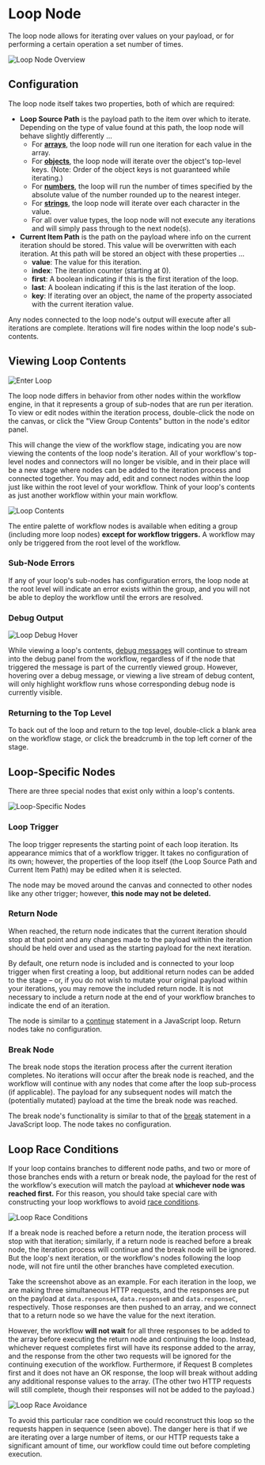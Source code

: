 # Loop Node

The loop node allows for iterating over values on your payload, or for performing a certain operation a set number of times.

![Loop Node Overview](/images/workflows/logic/loop-overview.png "Loop Node Overview")

## Configuration

The loop node itself takes two properties, both of which are required:

*   **Loop Source Path** is the payload path to the item over which to iterate. Depending on the type of value found at this path, the loop node will behave slightly differently ...
    * For [**arrays**](https://developer.mozilla.org/en-US/docs/Web/JavaScript/Reference/Global_Objects/Array), the loop node will run one iteration for each value in the array.
    * For [**objects**](https://developer.mozilla.org/en-US/docs/Web/JavaScript/Reference/Global_Objects/Object), the loop node will iterate over the object's top-level keys. (Note: Order of the object keys is not guaranteed while iterating.)
    * For [**numbers**](https://developer.mozilla.org/en-US/docs/Web/JavaScript/Reference/Global_Objects/Number), the loop will run the number of times specified by the absolute value of the number rounded up to the nearest integer.
    * For [**strings**](https://developer.mozilla.org/en-US/docs/Web/JavaScript/Reference/Global_Objects/String), the loop node will iterate over each character in the value.
    * For all over value types, the loop node will not execute any iterations and will simply pass through to the next node(s).
* **Current Item Path** is the path on the payload where info on the current iteration should be stored. This value will be overwritten with each iteration. At this path will be stored an object with these properties ...
    * **value**: The value for this iteration.
    * **index**: The iteration counter (starting at 0).
    * **first**: A boolean indicating if this is the first iteration of the loop.
    * **last**: A boolean indicating if this is the last iteration of the loop.
    * **key**: If iterating over an object, the name of the property associated with the current iteration value.

Any nodes connected to the loop node's output will execute after all iterations are complete. Iterations will fire nodes within the loop node's sub-contents.

## Viewing Loop Contents

![Enter Loop](/images/workflows/logic/loop-enter-contents.png "Enter Loop")

The loop node differs in behavior from other nodes within the workflow engine, in that it represents a group of sub-nodes that are run per iteration. To view or edit nodes within the iteration process, double-click the node on the canvas, or click the "View Group Contents" button in the node's editor panel.

This will change the view of the workflow stage, indicating you are now viewing the contents of the loop node's iteration. All of your workflow's top-level nodes and connectors will no longer be visible, and in their place will be a new stage where nodes can be added to the iteration process and connected together. You may add, edit and connect nodes within the loop just like within the root level of your workflow. Think of your loop's contents as just another workflow within your main workflow.

![Loop Contents](/images/workflows/logic/loop-contents.png "Loop Contents")

The entire palette of workflow nodes is available when editing a group (including more loop nodes) **except for workflow triggers.** A workflow may only be triggered from the root level of the workflow.

### Sub-Node Errors

If any of your loop's sub-nodes has configuration errors, the loop node at the root level will indicate an error exists within the group, and you will not be able to deploy the workflow until the errors are resolved.

### Debug Output

![Loop Debug Hover](/images/workflows/logic/loop-debug-hover.png "Loop Debug Hover")

While viewing a loop's contents, [debug messages](/workflows/outputs/debug/#viewing-debug-output) will continue to stream into the debug panel from the workflow, regardless of if the node that triggered the message is part of the currently viewed group. However, hovering over a debug message, or viewing a live stream of debug content, will only highlight workflow runs whose corresponding debug node is currently visible.

### Returning to the Top Level

To back out of the loop and return to the top level, double-click a blank area on the workflow stage, or click the breadcrumb in the top left corner of the stage.

## Loop-Specific Nodes

There are three special nodes that exist only within a loop's contents.

![Loop-Specific Nodes](/images/workflows/logic/loop-special-nodes.png "Loop-Specific Nodes")

### Loop Trigger

The loop trigger represents the starting point of each loop iteration. Its appearance mimics that of a workflow trigger. It takes no configuration of its own; however, the properties of the loop itself (the Loop Source Path and Current Item Path) may be edited when it is selected.

The node may be moved around the canvas and connected to other nodes like any other trigger; however, **this node may not be deleted.**

### Return Node

When reached, the return node indicates that the current iteration should stop at that point and any changes made to the payload within the iteration should be held over and used as the starting payload for the next iteration.

By default, one return node is included and is connected to your loop trigger when first creating a loop, but additional return nodes can be added to the stage – or, if you do not wish to mutate your original payload within your iterations, you may remove the included return node. It is not necessary to include a return node at the end of your workflow branches to indicate the end of an iteration.

The node is similar to a [continue](https://www.w3schools.com/js/js_break.asp) statement in a JavaScript loop. Return nodes take no configuration.

### Break Node

The break node stops the iteration process after the current iteration completes. No iterations will occur after the break node is reached, and the workflow will continue with any nodes that come after the loop sub-process (if applicable). The payload for any subsequent nodes will match the (potentially mutated) payload at the time the break node was reached.

The break node's functionality is similar to that of the [break](https://www.w3schools.com/js/js_break.asp) statement in a JavaScript loop. The node takes no configuration.

## Loop Race Conditions

If your loop contains branches to different node paths, and two or more of those branches ends with a return or break node, the payload for the rest of the workflow's execution will match the payload at **whichever node was reached first.** For this reason, you should take special care with constructing your loop workflows to avoid [race conditions](https://en.wikipedia.org/wiki/Race_condition).

![Loop Race Conditions](/images/workflows/logic/loop-race-example.png "Loop Race Conditions")

If a break node is reached before a return node, the iteration process will stop with that iteration; similarly, if a return node is reached before a break node, the iteration process will continue and the break node will be ignored. But the loop's next iteration, or the workflow's nodes following the loop node, will not fire until the other branches have completed execution.

Take the screenshot above as an example. For each iteration in the loop, we are making three simultaneous HTTP requests, and the responses are put on the payload at `data.responseA`, `data.responseB` and `data.responseC`, respectively. Those responses are then pushed to an array, and we connect that to a return node so we have the value for the next iteration.

However, the workflow **will not wait** for all three responses to be added to the array before executing the return node and continuing the loop. Instead, whichever request completes first will have its response added to the array, and the response from the other two requests will be ignored for the continuing execution of the workflow. Furthermore, if Request B completes first and it does not have an OK response, the loop will break without adding any additional response values to the array. (The other two HTTP requests will still complete, though their responses will not be added to the payload.)

![Loop Race Avoidance](/images/workflows/logic/loop-race-avoidance.png "Loop Race Avoidance")

To avoid this particular race condition we could reconstruct this loop so the requests happen in sequence (seen above). The danger here is that if we are iterating over a large number of items, or our HTTP requests take a significant amount of time, our workflow could time out before completing execution.
